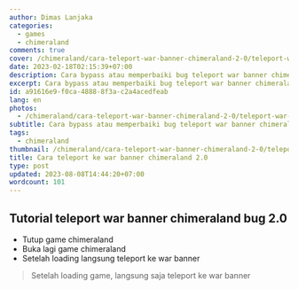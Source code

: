 ```yaml
---
author: Dimas Lanjaka
categories:
  - games
  - chimeraland
comments: true
cover: /chimeraland/cara-teleport-war-banner-chimeraland-2-0/teleport-war-banner-chimera-2-0.jpg
date: 2023-02-18T02:15:39+07:00
description: Cara bypass atau memperbaiki bug teleport war banner chimeraland 2.0
excerpt: Cara bypass atau memperbaiki bug teleport war banner chimeraland 2.0
id: a91616e9-f0ca-4888-8f3a-c2a4acedfeab
lang: en
photos:
  - /chimeraland/cara-teleport-war-banner-chimeraland-2-0/teleport-war-banner-chimera-2-0.jpg
subtitle: Cara bypass atau memperbaiki bug teleport war banner chimeraland 2.0
tags:
  - chimeraland
thumbnail: /chimeraland/cara-teleport-war-banner-chimeraland-2-0/teleport-war-banner-chimera-2-0.jpg
title: Cara teleport ke war banner chimeraland 2.0
type: post
updated: 2023-08-08T14:44:20+07:00
wordcount: 101
---
```


 
## Tutorial teleport war banner chimeraland bug 2.0
- Tutup game chimeraland
- Buka lagi game chimeraland
- Setelah loading langsung teleport ke war banner

> Setelah loading game, langsung saja teleport ke war banner